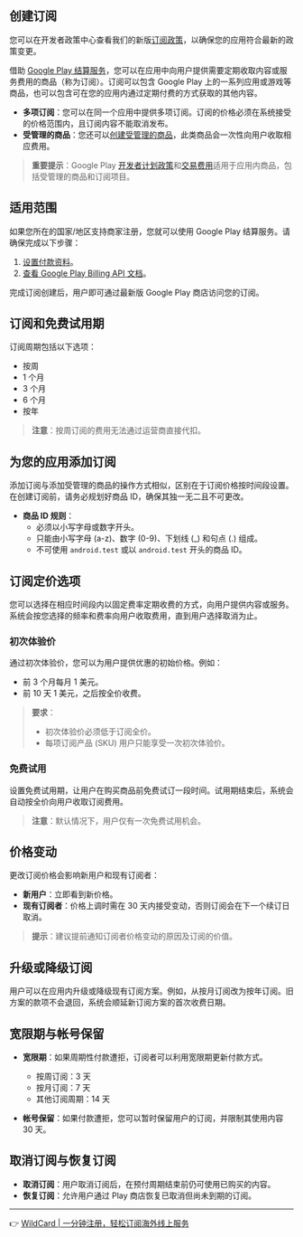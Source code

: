 ## 创建订阅

您可以在开发者政策中心查看我们的新版[订阅政策](https://bit.ly/bewildcard)，以确保您的应用符合最新的政策变更。

借助 [Google Play 结算服务](https://bit.ly/bewildcard)，您可以在应用中向用户提供需要定期收取内容或服务费用的商品（称为订阅）。订阅可以包含 Google Play 上的一系列应用或游戏等商品，也可以包含可在您的应用内通过定期付费的方式获取的其他内容。

- **多项订阅**：您可以在同一个应用中提供多项订阅。订阅的价格必须在系统接受的价格范围内，且订阅内容不能取消发布。
- **受管理的商品**：您还可以[创建受管理的商品](https://bit.ly/bewildcard)，此类商品会一次性向用户收取相应费用。

> **重要提示**：Google Play [开发者计划政策](https://bit.ly/bewildcard)和[交易费用](https://bit.ly/bewildcard)适用于应用内商品，包括受管理的商品和订阅项目。

## 适用范围

如果您所在的国家/地区支持商家注册，您就可以使用 Google Play 结算服务。请确保完成以下步骤：

1. [设置付款资料](https://bit.ly/bewildcard)。
2. [查看 Google Play Billing API 文档](https://bit.ly/bewildcard)。

完成订阅创建后，用户即可通过最新版 Google Play 商店访问您的订阅。

## 订阅和免费试用期

订阅周期包括以下选项：

- 按周
- 1 个月
- 3 个月
- 6 个月
- 按年

> **注意**：按周订阅的费用无法通过运营商直接代扣。

## 为您的应用添加订阅

添加订阅与添加受管理的商品的操作方式相似，区别在于订阅价格按时间段设置。在创建订阅前，请务必规划好商品 ID，确保其独一无二且不可更改。

- **商品 ID 规则**：
  - 必须以小写字母或数字开头。
  - 只能由小写字母 (a-z)、数字 (0-9)、下划线 (_) 和句点 (.) 组成。
  - 不可使用 `android.test` 或以 `android.test` 开头的商品 ID。

## 订阅定价选项

您可以选择在相应时间段内以固定费率定期收费的方式，向用户提供内容或服务。系统会按您选择的频率和费率向用户收取费用，直到用户选择取消为止。

### 初次体验价

通过初次体验价，您可以为用户提供优惠的初始价格。例如：

- 前 3 个月每月 1 美元。
- 前 10 天 1 美元，之后按全价收费。

> **要求**：
> - 初次体验价必须低于订阅全价。
> - 每项订阅产品 (SKU) 用户只能享受一次初次体验价。

### 免费试用

设置免费试用期，让用户在购买商品前免费试订一段时间。试用期结束后，系统会自动按全价向用户收取订阅费用。

> **注意**：默认情况下，用户仅有一次免费试用机会。

## 价格变动

更改订阅价格会影响新用户和现有订阅者：

- **新用户**：立即看到新价格。
- **现有订阅者**：价格上调时需在 30 天内接受变动，否则订阅会在下一个续订日取消。

> **提示**：建议提前通知订阅者价格变动的原因及订阅的价值。

## 升级或降级订阅

用户可以在应用内升级或降级现有订阅方案。例如，从按月订阅改为按年订阅。旧方案的款项不会退回，系统会顺延新订阅方案的首次收费日期。

## 宽限期与帐号保留

- **宽限期**：如果周期性付款遭拒，订阅者可以利用宽限期更新付款方式。
  - 按周订阅：3 天
  - 按月订阅：7 天
  - 其他订阅周期：14 天

- **帐号保留**：如果付款遭拒，您可以暂时保留用户的订阅，并限制其使用内容 30 天。

## 取消订阅与恢复订阅

- **取消订阅**：用户取消订阅后，在预付周期结束前仍可使用已购买的内容。
- **恢复订阅**：允许用户通过 Play 商店恢复已取消但尚未到期的订阅。

---

👉 [WildCard | 一分钟注册，轻松订阅海外线上服务](https://bit.ly/bewildcard)
